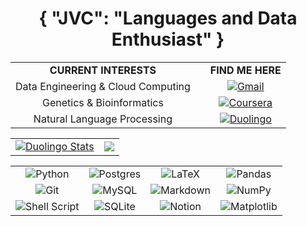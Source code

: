<h1 align="center"> { "JVC": "Languages and Data Enthusiast" }</h1>

<div align="center">
    
| | | | 
|:-------------------------:|:-------------------------:|:-------------------------:|
| <b>CURRENT INTERESTS<b> | | <b>FIND ME HERE<b> | 
| Data Engineering & Cloud Computing || [![Gmail](https://img.shields.io/badge/Gmail-D14836?style=for-the-badge&logo=gmail&logoColor=white)](mailto:jqln.vc@gmail.com) |
| Genetics & Bioinformatics  | | [![Coursera](https://img.shields.io/badge/Coursera-%230056D2.svg?style=for-the-badge&logo=Coursera&logoColor=white)](https://www.coursera.org/account-profile) |
| Natural Language Processing | | [![Duolingo](https://img.shields.io/badge/Duolingo-%234DC730.svg?style=for-the-badge&logo=Duolingo&logoColor=white)](https://www.duolingo.com/profile/niiin3) |

</div>
<table align="center">
<td><a href="https://www.duolingo.com/profile/niiin3" target="_blank"><img src="https://duolingo-stats-card.vercel.app/api?username=niiin3&sort=xp&theme=github-dark" alt="Duolingo Stats" /></a></td>

<td><img src="https://github-readme-stats.vercel.app/api/top-langs/?username=jqln-vc&theme=transparent&layout=donut&hide=c,makefile"/></td>
</table>
<div align="center">
    
| | | | |
|:-------------------------:|:-------------------------:|:-------------------------:|:-------------------------:|
| ![Python](https://img.shields.io/badge/python-3670A0?style=for-the-badge&logo=python&logoColor=ffdd54) | ![Postgres](https://img.shields.io/badge/postgres-%23316192.svg?style=for-the-badge&logo=postgresql&logoColor=white) | ![LaTeX](https://img.shields.io/badge/latex-%23008080.svg?style=for-the-badge&logo=latex&logoColor=white) | ![Pandas](https://img.shields.io/badge/pandas-%23150458.svg?style=for-the-badge&logo=pandas&logoColor=white) 
| ![Git](https://img.shields.io/badge/git-%23F05033.svg?style=for-the-badge&logo=git&logoColor=white) | ![MySQL](https://img.shields.io/badge/mysql-4479A1.svg?style=for-the-badge&logo=mysql&logoColor=white) | ![Markdown](https://img.shields.io/badge/markdown-%23000000.svg?style=for-the-badge&logo=markdown&logoColor=white) | ![NumPy](https://img.shields.io/badge/numpy-%23013243.svg?style=for-the-badge&logo=numpy&logoColor=white) 
| ![Shell Script](https://img.shields.io/badge/shell_script-%23121011.svg?style=for-the-badge&logo=gnu-bash&logoColor=white) | ![SQLite](https://img.shields.io/badge/sqlite-%2307405e.svg?style=for-the-badge&logo=sqlite&logoColor=white) | ![Notion](https://img.shields.io/badge/Notion-%23000000.svg?style=for-the-badge&logo=notion&logoColor=white) | ![Matplotlib](https://img.shields.io/badge/Matplotlib-%23ffffff.svg?style=for-the-badge&logo=Matplotlib&logoColor=black) 

</div>
